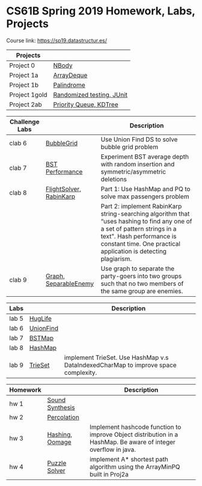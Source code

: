 # CS61B Spring 2019 Homework, Labs, Projects
Course link: https://sp19.datastructur.es/

|Projects|         |
|---------|---------|
| Project 0    |[NBody](https://github.com/HUA1846/CS61B_Self_Study/tree/main/Project_0)
| Project 1a   |[ArrayDeque](https://github.com/HUA1846/CS61B_Self_Study/tree/main/Project_1a)
| Project 1b    |[Palindrome](https://github.com/HUA1846/CS61B_Self_Study/tree/main/project_1b)
| Project 1gold |[Randomized testing, JUnit](https://github.com/HUA1846/CS61B_Self_Study/tree/main/project_1gold)
| Project 2ab    |[Priority Queue, KDTree](https://github.com/HUA1846/CS61B_Self_Study/tree/main/proj2ab/bearmaps)

|Challenge Labs|         |Description |
|--------------|---------|-----------------|
| clab 6    |[BubbleGrid](https://github.com/HUA1846/CS61B_Self_Study/tree/main/clab6%20-BubbleGrid)|Use Union Find DS to solve bubble grid problem
| clab 7    |[BST Performance](https://github.com/HUA1846/CS61B_Self_Study/tree/main/clab7)|Experiment BST average depth with random insertion and symmetric/asymmetric deletions 
| clab 8    |[FlightSolver, RabinKarp](https://github.com/HUA1846/Berkeley_CS61B_Spring2019/tree/main/clab8)|Part 1: Use HashMap and PQ to solve max passengers problem
|           ||Part 2: implement RabinKarp string-searching algorithm that “uses hashing to find any one of a set of pattern strings in a text”. Hash performance is constant time. One practical application is detecting plagiarism.
| clab 9    |[Graph, SeparableEnemy](https://github.com/HUA1846/Berkeley_CS61B_Spring2019/tree/main/clab9)|Use graph to separate the party-goers into two groups such that no two members of the same group are enemies.

|Labs |             | Description |
|---------|---------|-------------|
| lab 5    |[HugLife](https://github.com/HUA1846/CS61B_Self_Study/tree/main/lab5) |
| lab 6    |[UnionFind](https://github.com/HUA1846/CS61B_Self_Study/tree/main/lab6%20UnionFind) |
| lab 7    |[BSTMap](https://github.com/HUA1846/CS61B_Self_Study/tree/main/lab7) |
| lab 8    |[HashMap](https://github.com/HUA1846/Berkeley_CS61B_Spring2019/tree/main/lab8) |
| lab 9    |[TrieSet](https://github.com/HUA1846/Berkeley_CS61B_Spring2019/tree/main/lab9) |implement TrieSet. Use HashMap v.s DataIndexedCharMap to improve space complexity.

|Homework |         | Description |
|---------|---------|-------------|
| hw 1    |[Sound Synthesis](https://github.com/HUA1846/CS61B_Self_Study/tree/main/hw1%20-%20Sound%20Synthesis)
| hw 2    |[Percolation](https://github.com/HUA1846/CS61B_Self_Study/tree/main/hw2)
| hw 3    |[Hashing, Oomage](https://github.com/HUA1846/Berkeley_CS61B_Spring2019/tree/main/hw3%20-%20Hashing/hw3/hash)|Implement hashcode function to improve Object distribution in a HashMap. Be aware of integer overflow in java.
| hw 4    |[Puzzle Solver](https://github.com/HUA1846/Berkeley_CS61B_Spring2019/tree/main/hw4)| implement A* shortest path algorithm using the ArrayMinPQ built in Proj2a

